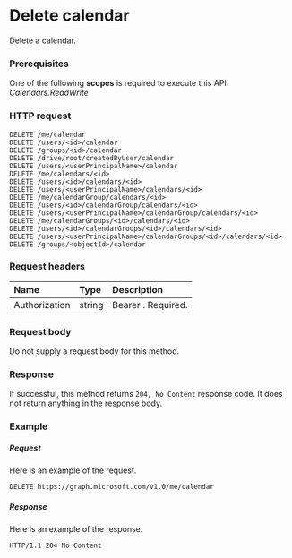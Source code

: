 # Delete calendar

Delete a calendar.
### Prerequisites
One of the following **scopes** is required to execute this API: 
*Calendars.ReadWrite*
### HTTP request
<!-- { "blockType": "ignored" } -->
```http
DELETE /me/calendar
DELETE /users/<id>/calendar
DELETE /groups/<id>/calendar
DELETE /drive/root/createdByUser/calendar
DELETE /users/<userPrincipalName>/calendar
DELETE /me/calendars/<id>
DELETE /users/<id>/calendars/<id>
DELETE /users/<userPrincipalName>/calendars/<id>
DELETE /me/calendarGroup/calendars/<id>
DELETE /users/<id>/calendarGroup/calendars/<id>
DELETE /users/<userPrincipalName>/calendarGroup/calendars/<id>
DELETE /me/calendarGroups/<id>/calendars/<id>
DELETE /users/<id>/calendarGroups/<id>/calendars/<id>
DELETE /users/<userPrincipalName>/calendarGroups/<id>/calendars/<id>
DELETE /groups/<objectId>/calendar
```
### Request headers
| Name           |  Type    | Description|
|:---------------|:---------|:----------|
| Authorization  |  string  | Bearer <token>. Required. |

### Request body
Do not supply a request body for this method.


### Response
If successful, this method returns `204, No Content` response code. It does not return anything in the response body.

### Example
##### Request
Here is an example of the request.
<!-- {
  "blockType": "request",
  "name": "delete_calendar"
}-->
```http
DELETE https://graph.microsoft.com/v1.0/me/calendar
```
##### Response
Here is an example of the response. 
<!-- {
  "blockType": "response",
  "truncated": true
} -->
```http
HTTP/1.1 204 No Content
```

<!-- uuid: 8fcb5dbc-d5aa-4681-8e31-b001d5168d79
2015-10-25 14:57:30 UTC -->
<!-- {
  "type": "#page.annotation",
  "description": "Delete calendar",
  "keywords": "",
  "section": "documentation",
  "tocPath": ""
}-->
